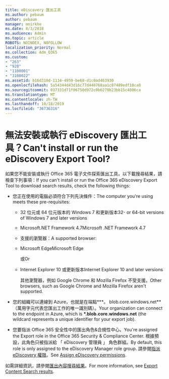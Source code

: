 ```yaml
---
title: eDiscovery 匯出工具
ms.author: pebaum
author: pebaum
manager: mnirkhe
ms.date: 8/3/2018
ms.audience: Admin
ms.topic: article
ROBOTS: NOINDEX, NOFOLLOW
localization_priority: Normal
ms.collection: Adm_O365
ms.custom:
- "263"
- "928"
- "1100001"
- "3100022"
ms.assetid: b16d310d-1134-4959-be68-d1c0ad463930
ms.openlocfilehash: 5a54344d43d16c77d440768aa1c87489edf10ca0
ms.sourcegitcommit: 037331d71f06750d972c0b6278b23bb15c4806ca
ms.translationtype: MT
ms.contentlocale: zh-TW
ms.lasthandoff: 10/18/2019
ms.locfileid: "36736316"
---
```

# <a name="cant-install-or-run-the-ediscovery-export-tool"></a><span data-ttu-id="0e1bc-102">無法安裝或執行 eDiscovery 匯出工具？</span><span class="sxs-lookup"><span data-stu-id="0e1bc-102">Can't install or run the eDiscovery Export Tool?</span></span>

<span data-ttu-id="0e1bc-103">如果您不能安裝或執行 Office 365 電子文件探索匯出工具，以下載搜尋結果，請檢查下列事項：</span><span class="sxs-lookup"><span data-stu-id="0e1bc-103">If you can't install or run the Office 365 eDiscovery Export Tool to download search results, check the following things:</span></span>
  
- <span data-ttu-id="0e1bc-104">您正在使用的電腦必須符合下列先決條件：</span><span class="sxs-lookup"><span data-stu-id="0e1bc-104">The computer you're using meets these pre-requisites:</span></span>

  - <span data-ttu-id="0e1bc-105">32 位元或 64 位元版本的 Windows 7 和更新版本</span><span class="sxs-lookup"><span data-stu-id="0e1bc-105">32- or 64-bit versions of Windows 7 and later versions</span></span>

  - <span data-ttu-id="0e1bc-106">Microsoft.NET Framework 4.7</span><span class="sxs-lookup"><span data-stu-id="0e1bc-106">Microsoft .NET Framework 4.7</span></span>

  - <span data-ttu-id="0e1bc-107">支援的瀏覽器：</span><span class="sxs-lookup"><span data-stu-id="0e1bc-107">A supported browser:</span></span>

  - <span data-ttu-id="0e1bc-108">Microsoft Edge</span><span class="sxs-lookup"><span data-stu-id="0e1bc-108">Microsoft Edge</span></span>

    <span data-ttu-id="0e1bc-109">或</span><span class="sxs-lookup"><span data-stu-id="0e1bc-109">Or</span></span>

  - <span data-ttu-id="0e1bc-110">Internet Explorer 10 或更新版本</span><span class="sxs-lookup"><span data-stu-id="0e1bc-110">Internet Explorer 10 and later versions</span></span>

    <span data-ttu-id="0e1bc-111">其他瀏覽器，例如 Google Chrome 和 Mozilla Firefox 不受支援。</span><span class="sxs-lookup"><span data-stu-id="0e1bc-111">Other browsers, such as Google Chrome and Mozilla Firefox aren't supported.</span></span>

- <span data-ttu-id="0e1bc-112">您的組織可以連線到 Azure，也就是在端點**\*。 blob.core.windows.net** （萬用字元代表您匯出工作的唯一識別碼）。</span><span class="sxs-lookup"><span data-stu-id="0e1bc-112">Your organization can connect to the endpoint in Azure, which is **\*.blob.core.windows.net** (the wildcard represents a unique identifier for your export job).</span></span>

- <span data-ttu-id="0e1bc-113">您要指派 Office 365 安全性中的匯出角色&amp;合規性中心。</span><span class="sxs-lookup"><span data-stu-id="0e1bc-113">You're assigned the Export role in the Office 365 Security &amp; Compliance Center.</span></span> <span data-ttu-id="0e1bc-114">根據預設，此角色只被指派給 「 eDiscovery 管理員 」 角色群組。</span><span class="sxs-lookup"><span data-stu-id="0e1bc-114">By default, this role is only assigned to the eDiscovery Manager role group.</span></span> <span data-ttu-id="0e1bc-115">請參閱[指派 eDiscovery 權限](https://docs.microsoft.com/office365/securitycompliance/assign-ediscovery-permissions)。</span><span class="sxs-lookup"><span data-stu-id="0e1bc-115">See [Assign eDiscovery permissions](https://docs.microsoft.com/office365/securitycompliance/assign-ediscovery-permissions).</span></span>

<span data-ttu-id="0e1bc-116">如需詳細資訊，請參閱[匯出內容搜尋結果](https://docs.microsoft.com/office365/securitycompliance/export-search-results)。</span><span class="sxs-lookup"><span data-stu-id="0e1bc-116">For more information, see [Export Content Search results](https://docs.microsoft.com/office365/securitycompliance/export-search-results).</span></span>
  